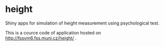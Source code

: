 # height
Shiny apps for simulation of height measurement using psychological test.

This is a cource code of application hosted on http://fssvm6.fss.muni.cz/height/ .
